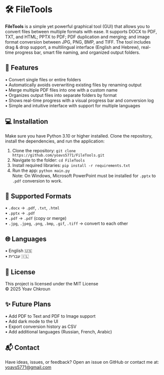 # 🛠️ FileTools  
**FileTools** is a simple yet powerful graphical tool (GUI) that allows you to convert files between multiple formats with ease. It supports DOCX to PDF, TXT, and HTML; PPTX to PDF; PDF duplication and merging; and image format conversion between JPG, PNG, BMP, and TIFF. The tool includes drag & drop support, a multilingual interface (English and Hebrew), real-time progress bar, smart file naming, and organized output folders.

## 🚀 Features  
• Convert single files or entire folders  
• Automatically avoids overwriting existing files by renaming output  
• Merge multiple PDF files into one with a custom name  
• Organizes output files into separate folders by format  
• Shows real-time progress with a visual progress bar and conversion log  
• Simple and intuitive interface with support for multiple languages  

## 💻 Installation  
Make sure you have Python 3.10 or higher installed. Clone the repository, install the dependencies, and run the application:  
1. Clone the repository: `git clone https://github.com/yoavs5771/FileTools.git`  
2. Navigate to the folder: `cd FileTools`  
3. Install required libraries: `pip install -r requirements.txt`  
4. Run the app: `python main.py`  
Note: On Windows, Microsoft PowerPoint must be installed for `.pptx` to `.pdf` conversion to work.

## 📁 Supported Formats  
• `.docx` → `.pdf`, `.txt`, `.html`  
• `.pptx` → `.pdf`  
• `.pdf` → `.pdf` (copy or merge)  
• `.jpg`, `.jpeg`, `.png`, `.bmp`, `.gif`, `.tiff` → convert to each other  

## 🌐 Languages  
• English 🇺🇸  
• עברית 🇮🇱  

## 📄 License  
This project is licensed under the MIT License  
© 2025 Yoav Chkroun

## ✨ Future Plans  
• Add PDF to Text and PDF to Image support  
• Add dark mode to the UI  
• Export conversion history as CSV  
• Add additional languages (Russian, French, Arabic)

## 📬 Contact  
Have ideas, issues, or feedback? Open an issue on GitHub or contact me at: yoavs5771@gmail.com
